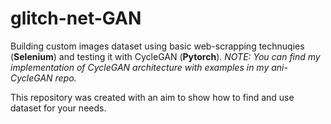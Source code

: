 # glitch-net-GAN

Building custom images dataset using basic web-scrapping technuqies (**Selenium**) and testing it with CycleGAN (**Pytorch**).
_NOTE: You can find my implementation of CycleGAN architecture with examples in my ani-CycleGAN repo._

This repository was created with an aim to show how to find and use dataset for your needs. 
